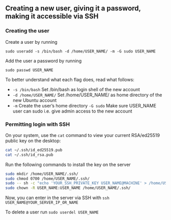 ## Creating a new user, giving it a password, making it accessible via SSH

### Creating the user

Create a user by running

`sudo useradd -s /bin/bash -d /home/USER_NAME/ -m -G sudo USER_NAME`

Add the user a password by running

`sudo passwd USER_NAME`

To better understand what each flag does, read what follows:
 - `-s /bin/bash` Set /bin/bash as login shell of the new account
 - `-d /home/USER_NAME/` Set /home/USER_NAME/ as home directory of the new Ubuntu account
 - `-m` Create the user’s home directory
 `-G sudo` Make sure USER_NAME user can sudo i.e. give admin access to the new account

### Permitting login with SSH

On your system, use the `cat` command to view your current RSA/ed25519 public key on the desktop:

```bash
cat ~/.ssh/id_ed25519.pub
cat ~/.ssh/id_rsa.pub
```

Run the following commands to install the key on the server

```bash
sudo mkdir /home/USER_NAME/.ssh/
sudo chmod 0700 /home/USER_NAME/.ssh/
sudo -- sh -c "echo 'YOUR_SSH_PRIVATE_KEY USER_NAME@MACHINE' > /home/USER_NAME/.ssh/authorized_keys"
sudo chown -R USER_NAME:USER_NAME /home/USER_NAME/.ssh/
```

Now, you can enter in the server via SSH with `ssh USER_NAME@YOUR_SERVER_IP_OR_NAME`

To delete a user run `sudo userdel USER_NAME`